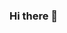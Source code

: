 ### Hi there 👋

<!--
**illuminumeyes/illuminumeyes** is a ✨ _special_ ✨ repository because its `README.md` (this file) appears on your GitHub profile.

Here are some ideas to get you started:

![Spotify Recently Played](https://spotify-recently-played-readme.vercel.app/api?user=chinksterwan)
![Spotify Unique Tracks](https://spotify-recently-played-readme.vercel.app/api?user=chinksterwan&unique={true)

- 🔭 I’m currently working on ...
- 🌱 I’m currently learning ...
- 👯 I’m looking to collaborate on ...
- 🤔 I’m looking for help with ...
- 💬 Ask me about ...
- 📫 How to reach me: ...
- 😄 Pronouns: ...
- ⚡ Fun fact: ...
-->
